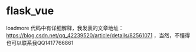 # flask_vue
loadmore
代码中有详细解释，我发表的文章地址：https://blog.csdn.net/qq_42239520/article/details/82561071
，当然，不懂得也可以联系我QQ1417766861
